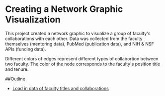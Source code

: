 # Creating a Network Graphic Visualization 

This project created a network graphic to visualize a group of faculty's collaborations with each other. Data was collected from the faculty themselves (mentoring data), PubMed (publication data), and NIH & NSF APIs (funding data). 

Different colors of edges represent different types of collabortion between two faculty. The color of the node corresponds to the faculty's position title and tenure. 

##Outline
- [Load in data of faculty titles and collaborations](Data/)
